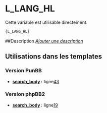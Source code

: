 # L_LANG_HL


Cette variable est utilisable directement.

```html
{L_LANG_HL}
```

##Description
[*Ajouter une description*](https://fa-tvars.appspot.com/var/L_LANG_HL)

## Utilisations dans les templates

### Version PunBB
* __[search_body](../tpl/var/punbb/search_body.md#readme) :__ ligne[43](../tpl/src/punbb/search_body.tpl#L43)

### Version phpBB2
* __[search_body](../tpl/var/subsilver/search_body.md#readme) :__ ligne[19](../tpl/src/subsilver/search_body.tpl#L19)